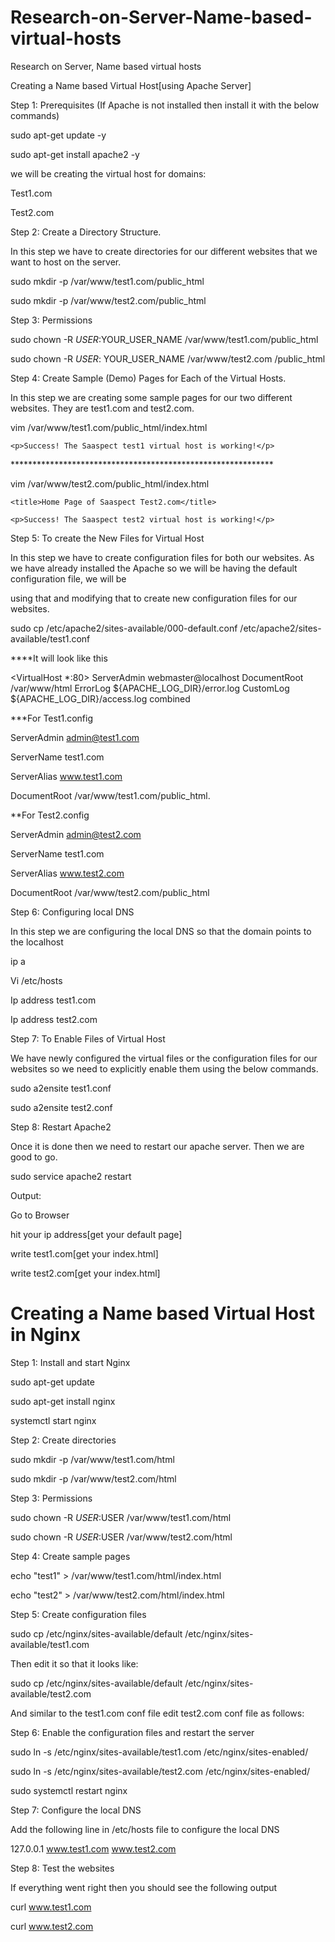 # Research-on-Server-Name-based-virtual-hosts
Research on Server, Name based virtual hosts


Creating a Name based Virtual Host[using Apache Server]

Step 1: Prerequisites (If Apache is not installed then install it with the below commands)

  sudo apt-get update -y
  
  sudo apt-get install apache2 -y
  
we will be creating the virtual host for domains:

Test1.com

Test2.com


Step 2: Create a Directory Structure. 

In this step we have to create directories for our different websites that we want to host on the server.

sudo mkdir -p /var/www/test1.com/public_html

sudo mkdir -p /var/www/test2.com/public_html

Step 3: Permissions

sudo chown -R $USER:$YOUR_USER_NAME /var/www/test1.com/public_html

sudo chown -R $USER:$ YOUR_USER_NAME /var/www/test2.com /public_html


Step 4: Create Sample (Demo) Pages for Each of the Virtual Hosts. 

In this step we are creating some sample pages for our two different websites. They are test1.com and test2.com.

vim /var/www/test1.com/public_html/index.html

<html>
  
<head>

  <title>Home Page of Saaspect Test1.com</title>

  </head>

  <body>

    <p>Success! The Saaspect test1 virtual host is working!</p>

  </body>

</html>
************************************************************

vim /var/www/test2.com/public_html/index.html
 
<html>

  <head>

    <title>Home Page of Saaspect Test2.com</title>

  </head>

  <body>

    <p>Success! The Saaspect test2 virtual host is working!</p>

  </body>
  
</html>

 
Step 5: To create the New Files for Virtual Host

In this step we have to create configuration files for both our websites. As we have already installed the Apache so we will be having the default configuration file, we will be 

using that and modifying that to create new configuration files for our websites.
  
sudo cp /etc/apache2/sites-available/000-default.conf /etc/apache2/sites-available/test1.conf
  
  ****It will look like this
  
<VirtualHost *:80>
ServerAdmin webmaster@localhost
DocumentRoot /var/www/html
ErrorLog ${APACHE_LOG_DIR}/error.log
CustomLog ${APACHE_LOG_DIR}/access.log combined
</VirtualHost>

***For Test1.config

ServerAdmin admin@test1.com

ServerName test1.com

ServerAlias www.test1.com

DocumentRoot /var/www/test1.com/public_html.
 
**For Test2.config

ServerAdmin admin@test2.com

ServerName test1.com

ServerAlias www.test2.com

DocumentRoot /var/www/test2.com/public_html
  
Step 6: Configuring local DNS

In this step we are configuring the local DNS so that the domain points to the localhost
  
ip a
  
Vi /etc/hosts

Ip address test1.com

Ip address test2.com
  
Step 7: To Enable Files of Virtual Host

We have newly configured the virtual files or the configuration files for our websites so we need to explicitly enable them using the below commands.
  
sudo a2ensite test1.conf
  
sudo a2ensite test2.conf

Step 8: Restart Apache2
 
Once it is done then we need to restart our apache server. Then we are good to go.
  
sudo service apache2 restart

Output:

Go to Browser 

hit your ip address[get your default page]

write test1.com[get your index.html]

write test2.com[get your index.html]


<h1>Creating a Name based Virtual Host in Nginx</h1>

Step 1: Install and start Nginx

sudo apt-get update

sudo apt-get install nginx

systemctl start nginx


Step 2: Create directories

sudo mkdir -p /var/www/test1.com/html

sudo mkdir -p /var/www/test2.com/html

Step 3: Permissions

sudo chown -R $USER:$USER /var/www/test1.com/html

sudo chown -R $USER:$USER /var/www/test2.com/html

Step 4: Create sample pages

echo "test1" > /var/www/test1.com/html/index.html

echo "test2" > /var/www/test2.com/html/index.html

Step 5: Create configuration files

sudo cp /etc/nginx/sites-available/default /etc/nginx/sites-available/test1.com

Then edit it so that it looks like:


sudo cp /etc/nginx/sites-available/default /etc/nginx/sites-available/test2.com

And similar to the test1.com conf file edit test2.com conf file as follows:


Step 6: Enable the configuration files and restart the server

sudo ln -s /etc/nginx/sites-available/test1.com /etc/nginx/sites-enabled/

sudo ln -s /etc/nginx/sites-available/test2.com /etc/nginx/sites-enabled/

sudo systemctl restart nginx

Step 7: Configure the local DNS

Add the following line in /etc/hosts file to configure the local DNS

127.0.0.1 www.test1.com www.test2.com

Step 8: Test the websites

If everything went right then you should see the following output

curl www.test1.com

curl www.test2.com


